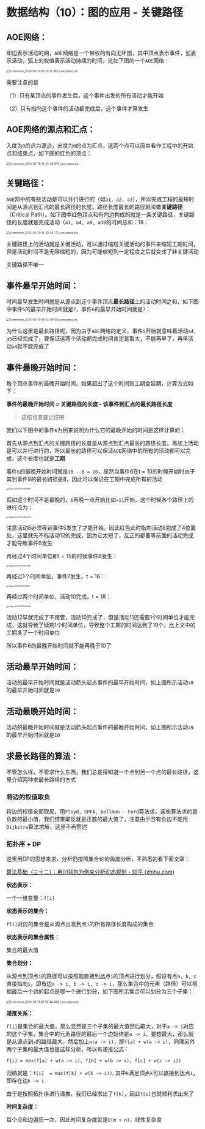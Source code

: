 # 数据结构（10）：图的应用 - 关键路径

## **AOE网络：**

即边表示活动的网，`AOE`网络是一个带权的有向无环图，其中顶点表示事件，弧表示活动，弧上的权值表示活动持续的时间，比如下图的一个`AOE`网络：

<img src="https://typora-1310242472.cos.ap-nanjing.myqcloud.com/typora_img/Screenshot_2024-03-13-18-29-10-165_com.jideos.jno.png" alt="Screenshot_2024-03-13-18-29-10-165_com.jideos.jno" style="zoom:50%;" />

需要注意的是

（1）只有某顶点的事件发生后，这个事件出发的所有活动才能开始

（2）只有指向这个事件的活动都完成后，这个事件才算发生

## **AOE网络的源点和汇点：**

入度为`0`的点为源点，出度为`0`的点为汇点，这两个点可以简单看作工程中的开始点和结束点，如下图的红色的顶点：

<img src="https://typora-1310242472.cos.ap-nanjing.myqcloud.com/typora_img/Screenshot_2024-03-13-18-33-38-875_com.jideos.jno.png" alt="Screenshot_2024-03-13-18-33-38-875_com.jideos.jno" style="zoom:50%;" />

## **关键路径：**

`AOE`网中的有些活动是可以并行进行的（如`a1, a2, a3`），所以完成工程的最短时间是从源点到汇点的最长路径的长度。路径长度最长的路径就叫做**关键路径**（Critical Path）。如下图中红色顶点和有向边构成的就是一条关键路径，关键路径的长度就是完成活动（`a1, a4, a9, a10`的时间总和：18：

<img src="https://typora-1310242472.cos.ap-nanjing.myqcloud.com/typora_img/Screenshot_2024-03-13-18-40-54-171_com.jideos.jno.png" alt="Screenshot_2024-03-13-18-40-54-171_com.jideos.jno" style="zoom:50%;" />

关键路径上的活动就是关键活动，可以通过缩短关键活动的事件来缩短工期时间，但是活动时间不是无限缩短的，因为可能缩短到一定程度之后就变成了非关键活动

关键路径不唯一

## **事件最早开始时间：**

时间最早发生时间就是从源点到这个事件顶点**最长路径**上的活动时间之和，如下图中事件`5`的最早开始时间就是`7`，事件`6`的最早开始时间就是`7`：

<img src="https://typora-1310242472.cos.ap-nanjing.myqcloud.com/typora_img/Screenshot_2024-03-13-18-54-09-119_com.jideos.jno.png" alt="Screenshot_2024-03-13-18-54-09-119_com.jideos.jno" style="zoom:50%;" />

为什么这里是最长路径呢，因为由于`AOE`网络的定义，事件`5`开始就意味着活动`a4, a5`已经完成了，要保证这两个活动都完成时间肯定是取大，不能再早了，再早活动`a4`就不能完成了

## **事件最晚开始时间：**

每个顶点事件的最晚开始时间，如果超出了这个时间则工期会延期，计算方式如下：

**事件的最晚开始时间 = 关键路径的长度 - 该事件到汇点的最长路径长度**

> 这结论直接记住吧

我们以下图中的事件`6`为例来说明为什么它的最晚开始的时间是这样计算的；

首先从源点到汇点的关键路径的长度是从源点到汇点最长的路径长度，再加上活动是可以并行进行的，所以最长的路径可以保证`AOE`网络中的所有的活动都可以完成，这个长度也就是**工期**

事件`6`的最晚开始时间就是`18 - 8 = 10`，显然当事件6在t = 10的时候开始时由于其到事件9的最长路径是8，因此可以保证在工期中完成所有的活动

<img src="https://typora-1310242472.cos.ap-nanjing.myqcloud.com/typora_img/image-20241115214310493.png" alt="image-20241115214310493" style="zoom: 33%;" />

假如这个时间不是最晚的，`6`再晚一点开始比如`=11`开始，这个时候各个路径上的进行点为：

<img src="https://typora-1310242472.cos.ap-nanjing.myqcloud.com/typora_img/image-20241115214541044.png" alt="image-20241115214541044" style="zoom:33%;" />

注意活动8必须等到事件5发生了才能开始，因此红色此时指向活动8完成了4位置处，这里就先不标活动12的完成，因为它太短了，反正的都要等前面的活动完成才能导致事件9发生

再经过4个时间单位即t = 15的时候事件8发生：

<img src="https://typora-1310242472.cos.ap-nanjing.myqcloud.com/typora_img/image-20241115215143062.png" alt="image-20241115215143062" style="zoom:33%;" />

再经过1个时间单位，事件7发生，t = 16：

<img src="https://typora-1310242472.cos.ap-nanjing.myqcloud.com/typora_img/image-20241115215335177.png" alt="image-20241115215335177" style="zoom:33%;" />

再经过两个时间单位，活动10完成，t = 18：

<img src="https://typora-1310242472.cos.ap-nanjing.myqcloud.com/typora_img/image-20241115215438918.png" alt="image-20241115215438918" style="zoom:33%;" />

活动12早就完成了不用管，活动10完成了，但是活动11还需要1个时间单位才能完成，这就导致了延期1个时间单位，导致整个工期的时间达到了19个，比上文中的工期多了一个时间单位

所以事件6的最晚开始时间就不能再晚于10了

## 活动最早开始时间：

活动的最早开始时间就是活动箭头起点事件的最早开始时间，如上图所示活动`a8`的最早开始时间就是`10`

## 活动最晚开始时间：

活动的最晚开始时间就是活动箭头起点事件的最晚开始时间，如上图所示活动`a9`的最早开始时间就是`10`

## 求最长路径的算法：

不管怎么样，不管求什么东西，我们总是得知道一个点到另一个点的最长路径，这里介绍两种求最长路径的方式

### 将边的权值取负

将边的权值全部取反，用`Floyd, SPFA, bellman - Ford`算法求，这些算法求的是负数的最小值，我们结果取反就是正数的最大值了，注意由于含有负边不能用`Dijkstra`算法求解，这里不再赘述

### 拓扑序 + DP

这里用DP的思想来求，分析仍按照集合论的角度分析，不熟悉的看下面文章：

[算法基础（三十二）：用01背包为例来分析动态规划 - 知乎 (zhihu.com)](https://zhuanlan.zhihu.com/p/659135617)

**状态表示：**

一个一维变量：`f[i]`

**状态表示的集合：**

`f[i]`对应的集合是从源点出发到点`i`的所有路径长度构成的集合

**状态表示的集合属性：**

集合的最大值

**集合划分：**

从源点到顶点`i`的路径可以按照能直接到达点`i`的顶点进行划分，假设有点`a, b, c`直接指向`i`，即有边`a -> i, b -> i, c -> i`，那么集合中的元素（路径）可以根据最后一个边的起点是哪一个进行划分，如下图所示集合可以划分为三个子集：

<img src="C:\Users\78492\Documents\Tencent Files\784928161\FileRecv\MobileFile\Screenshot_2024-03-13-21-10-44-442_com.jideos.jno.png" alt="Screenshot_2024-03-13-21-10-44-442_com.jideos.jno" style="zoom: 50%;" />

**递推关系：**

`f[i]`是集合的最大值，那么显然是三个子集的最大值然后取大，对于`a -> i`对应的这个子集，集合中的元素路径的最后一个边始终是`a -> i`，要想最大，那么就是从源点到`a`的路径最大，然后加上`w(a -> i)`，即`f[a] + w(a -> i)`，同理另外两个子集的最大值也是这样分析，所以有递推公式：

`f[i] = max(f[a] + w(a -> i), f[b] + w(b -> i), f[c] + w(c -> i))` 

归纳就是：`f[i]  = max(f[k] + w(k -> i))`, 其中`k`满足顶点`k`可以直接到达点`i`，即存在边`k -> i`

由于是按照拓扑序进行递推，我们已经求出了`f[k]`，因此`f[i]`也就顺利求出来了

**时间复杂度：**

每个点和边遍历一次，因此时间复杂度就是`O(m + n)`，线性复杂度
